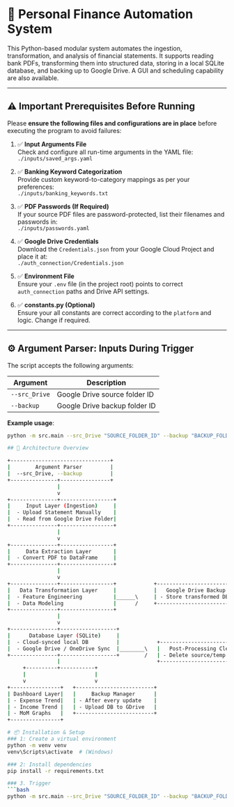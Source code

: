 # 💼 Personal Finance Automation System

This Python-based modular system automates the ingestion, transformation, and analysis of financial statements. It supports reading bank PDFs, transforming them into structured data, storing in a local SQLite database, and backing up to Google Drive. A GUI and scheduling capability are also available.

---

## ⚠️ Important Prerequisites Before Running

Please **ensure the following files and configurations are in place** before executing the program to avoid failures:

1. ✅ **Input Arguments File**  
   Check and configure all run-time arguments in the YAML file:  
   `./inputs/saved_args.yaml`

2. ✅ **Banking Keyword Categorization**  
   Provide custom keyword-to-category mappings as per your preferences:  
   `./inputs/banking_keywords.txt`

3. ✅ **PDF Passwords (If Required)**  
   If your source PDF files are password-protected, list their filenames and passwords in:  
   `./inputs/passwords.yaml`

4. ✅ **Google Drive Credentials**  
   Download the `Credentials.json` from your Google Cloud Project and place it at:  
   `./auth_connection/Credentials.json`

5. ✅ **Environment File**  
   Ensure your `.env` file (in the project root) points to correct `auth_connection` paths and Drive API settings.

6. ✅ **constants.py (Optional)**  
   Ensure your all constants are correct according to the `platform` and logic. Change if required. 

---

## ⚙️ Argument Parser: Inputs During Trigger

The script accepts the following arguments:

| Argument     | Description                     |
|--------------|---------------------------------|
| `--src_Drive`| Google Drive source folder ID   |
| `--backup`   | Google Drive backup folder ID   |

**Example usage**:

```bash
python -m src.main --src_Drive "SOURCE_FOLDER_ID" --backup "BACKUP_FOLDER_ID"

## 🧠 Architecture Overview

+--------------------------------+
|        Argument Parser         |
|  --src_Drive, --backup         |
+---------------+----------------+
                |
                v
+---------------+-----------------+
|     Input Layer (Ingestion)     |
|  - Upload Statement Manually    |
|  - Read from Google Drive Folder|
+---------------+-----------------+
                |
                v
+---------------+-----------------+
|     Data Extraction Layer       |
|  - Convert PDF to DataFrame     |
+---------------+-----------------+
                |
                v
+---------------+-----------------+            +------------------------------+
|   Data Transformation Layer     |            |   Google Drive Backup        |
|  - Feature Engineering          |______\     | - Store transformed DB       |
|  - Data Modeling                |      /     +------------------------------+
+---------------+-----------------+            
                |
                v
+---------------+------------------+
|      Database Layer (SQLite)     |
|  - Cloud-synced local DB         |            +------------------------------+
|  - Google Drive / OneDrive Sync  |________\   |   Post-Processing Cleanup    |
+---------------+------------------+        /   | - Delete source/temp files  |
                |                               +------------------------------+
     +----------+-----------+
     |                      |
     v                      v
+----------------+   +-------------------------+
| Dashboard Layer|   |     Backup Manager      |
| - Expense Trend|   | - After every update    |
| - Income Trend |   | - Upload DB to GDrive   |
| - MoM Graphs   |   +-------------------------+
+----------------+

# 📦 Installation & Setup
### 1: Create a virtual environment
python -m venv venv
venv\Scripts\activate  # (Windows)

### 2: Install dependencies
pip install -r requirements.txt

### 3. Trigger
```bash
python -m src.main --src_Drive "SOURCE_FOLDER_ID" --backup "BACKUP_FOLDER_ID"
